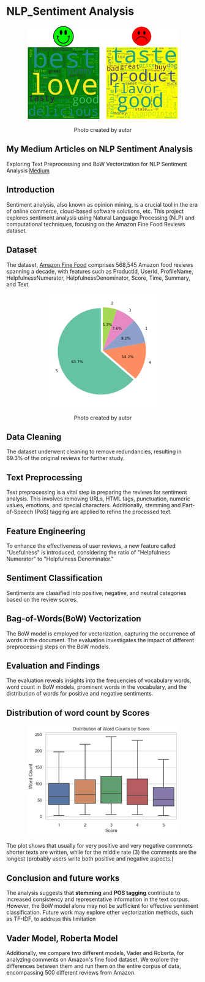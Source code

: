 # NLP_Sentiment Analysis

<div align="center">
    <img width="400" src="/Images/title_image.jpg" alt="Material Bread logo">
     <p style="text-align: center ;">Photo created by autor</p> 
</div>



## My Medium Articles on NLP Sentiment Analysis

Exploring Text Preprocessing and BoW Vectorization for NLP Sentiment Analysis [Medium](https://medium.com/@t.mostafid/exploring-text-preprocessing-and-bow-vectorization-for-nlp-sentiment-analysis-a-case-study-on-16d152000776)


## Introduction
Sentiment analysis, also known as opinion mining, is a crucial tool in the era of online commerce, cloud-based software solutions, etc. This project explores sentiment analysis using Natural Language Processing (NLP) and computational techniques, focusing on the Amazon Fine Food Reviews dataset.


## Dataset

The dataset, [Amazon Fine Food](https://www.kaggle.com/snap/amazon-fine-food-reviews) comprises 568,545 Amazon food reviews spanning a decade, with features such as ProductId, UserId, ProfileName, HelpfulnessNumerator, HelpfulnessDenominator, Score, Time, Summary, and Text.

<div align="center">
    <img width="300" src="/Images/Score_Distribution_1.png" alt="Material Bread logo">
    <p style="text-align: center ;">Photo created by autor</p> 
</div>

## Data Cleaning

The dataset underwent cleaning to remove redundancies, resulting in 69.3% of the original reviews for further study.

## Text Preprocessing 

Text preprocessing is a vital step in preparing the reviews for sentiment analysis. This involves removing URLs, HTML tags, punctuation, numeric values, emotions, and special characters. Additionally, stemming and Part-of-Speech (PoS) tagging are applied to refine the processed text.

## Feature Engineering

To enhance the effectiveness of user reviews, a new feature called "Usefulness" is introduced, considering the ratio of "Helpfulness Numerator" to "Helpfulness Denominator."

## Sentiment Classification

Sentiments are classified into positive, negative, and neutral categories based on the review scores.

## Bag-of-Words(BoW) Vectorization

The BoW model is employed for vectorization, capturing the occurrence of words in the document. The evaluation investigates the impact of different preprocessing steps on the BoW models.

## Evaluation and Findings

The evaluation reveals insights into the frequencies of vocabulary words, word count in BoW models, prominent words in the vocabulary, and the distribution of words for positive and negative sentiments.



## Distribution of word count by Scores


<p align="center">
    <img width="400" src="/Images/word_count.png" alt="Material Bread logo">
</p>


The plot shows that usually for very positive and very negative commnets shorter texts are written, while for the middle rate (3) the comments are the longest (probably users write both positive and negative aspects.)

 
## Conclusion and future works

The analysis suggests that **stemming** and **POS tagging** contribute to increased consistency and representative information in the text corpus. However, the BoW model alone may not be sufficient for effective sentiment classification. Future work may explore other vectorization methods, such as TF-IDF, to address this limitation

## Vader Model, Roberta Model
Additionally, we compare two different models, Vader and Roberta, for analyzing comments on Amazon's fine food dataset. We explore the differences between them and run them on the entire corpus of data, encompassing 500 different reviews from Amazon.



